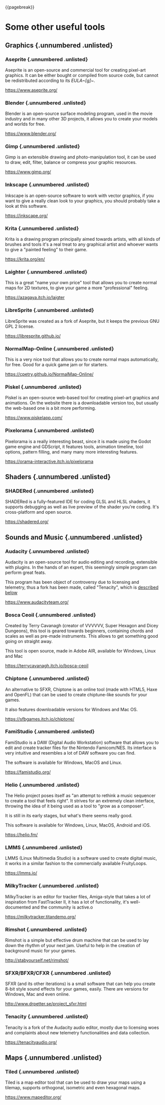 {{pagebreak}}

Some other useful tools
========================

Graphics {.unnumbered .unlisted}
------------

### Aseprite {.unnumbered .unlisted}

Aseprite is an open-source and commercial tool for creating pixel-art graphics. It can be either bought or compiled from source code, but cannot be redistributed according to its *EULA~[g]~*.

<https://www.aseprite.org/>

### Blender {.unnumbered .unlisted}

Blender is an open-source surface modeling program, used in the movie industry and in many other 3D projects, it allows you to create your models and worlds for free.

<https://www.blender.org/>

### Gimp {.unnumbered .unlisted}

Gimp is an extensible drawing and photo-manipulation tool, it can be used to draw, edit, filter, balance or compress your graphic resources.

<https://www.gimp.org/>

### Inkscape {.unnumbered .unlisted}

Inkscape is an open-source software to work with vector graphics, if you want to give a really clean look to your graphics, you should probably take a look at this software.

<https://inkscape.org/>

### Krita {.unnumbered .unlisted}

Krita is a drawing program principally aimed towards artists, with all kinds of brushes and tools it's a real treat to any graphical artist and whoever wants to give a "painted feeling" to their game.

<https://krita.org/en/>

### Laighter {.unnumbered .unlisted}

This is a great "name your own price" tool that allows you to create normal maps for 2D textures, to give your game a more "professional" feeling.

<https://azagaya.itch.io/laigter>

### LibreSprite {.unnumbered .unlisted}

LibreSprite was created as a fork of Aseprite, but it keeps the previous GNU GPL 2 license.

<https://libresprite.github.io/>

### NormalMap-Online {.unnumbered .unlisted}

This is a very nice tool that allows you to create normal maps automatically, for free. Good for a quick game jam or for starters.

<https://cpetry.github.io/NormalMap-Online/>

### Piskel {.unnumbered .unlisted}

Piskel is an open-source web-based tool for creating pixel-art graphics and animations. On the website there is a downloadable version too, but usually the web-based one is a bit more performing.

<https://www.piskelapp.com/>

### Pixelorama {.unnumbered .unlisted}

Pixelorama is a really interesting beast, since it is made using the Godot game engine and GDScript, it features tools, animation timeline, tool options, pattern filling, and many many more interesting features.

<https://orama-interactive.itch.io/pixelorama>

Shaders {.unnumbered .unlisted}
----------

### SHADERed {.unnumbered .unlisted}

SHADERed is a fully-featured IDE for coding GLSL and HLSL shaders, it supports debugging as well as live preview of the shader you're coding. It's cross-platform and open source.

<https://shadered.org/>

Sounds and Music {.unnumbered .unlisted}
---------------------

### Audacity {.unnumbered .unlisted}

Audacity is an open-source tool for audio editing and recording, extensible with plugins. In the hands of an expert, this seemingly simple program can perform great feats.

This program has been object of controversy due to licensing and telemetry, thus a fork has been made, called "Tenacity", which is [described below](#Tenacity)

<https://www.audacityteam.org/>

### Bosca Ceoil {.unnumbered .unlisted}

Created by Terry Cavanagh (creator of VVVVVV, Super Hexagon and Dicey Dungeons), this tool is geared towards beginners, containing chords and scales as well as pre-made instruments. This allows to get something good going on straight away.

This tool is open source, made in Adobe AIR, available for Windows, Linux and Mac

<https://terrycavanagh.itch.io/bosca-ceoil>

### Chiptone {.unnumbered .unlisted}

An alternative to SFXR, Chiptone is an online tool (made with HTML5, Haxe and OpenFL) that can be used to create chiptune-like sounds for your games.

It also features downloadable versions for Windows and Mac OS.

<https://sfbgames.itch.io/chiptone/>

### FamiStudio {.unnumbered .unlisted}

FamiStudio is a DAW (Digital Audio Workstation) software that allows you to edit and create tracker files for the Nintendo Famicom/NES. Its interface is very intuitive and resembles a lot of DAW software you can find.

The software is available for Windows, MacOS and Linux.

<https://famistudio.org/>

### Helio {.unnumbered .unlisted}

The Helio project poses itself as "an attempt to rethink a music sequencer to create a tool that feels right". It strives for an extremely clean interface, throwing the idea of it being used as a tool to "grow as a composer".

It is still in its early stages, but what's there seems really good.

This software is available for Windows, Linux, MacOS, Android and iOS.

<https://helio.fm/>

### LMMS {.unnumbered .unlisted}

LMMS (Linux Multimedia Studio) is a software used to create digital music, it works in a similar fashion to the commercially available FruityLoops.

<https://lmms.io/>

### MilkyTracker {.unnumbered .unlisted}

MilkyTracker is an editor for tracker files, Amiga-style that takes a lot of inspiration from FastTracker II, it has a lot of functionality, it's well-documented and the community is active.o

<https://milkytracker.titandemo.org/>

### Rimshot {.unnumbered .unlisted}

Rimshot is a simple but effective drum machine that can be used to lay down the rhythm of your next jam. Useful to help in the creation of background music for your games.

<http://stabyourself.net/rimshot/>

### SFXR/BFXR/CFXR {.unnumbered .unlisted}

SFXR (and its other iterations) is a small software that can help you create 8-bit style sound effects for your games, easily. There are versions for Windows, Mac and even online.

<http://www.drpetter.se/project_sfxr.html>

### Tenacity {.unnumbered .unlisted}

Tenacity is a fork of the Audacity audio editor, mostly due to licensing woes and complaints about new telemetry functionalities and data collection.

<https://tenacityaudio.org/>

Maps {.unnumbered .unlisted}
--------

### Tiled {.unnumbered .unlisted}

Tiled is a map editor tool that can be used to draw your maps using a tilemap, supports orthogonal, isometric and even hexagonal maps.

<https://www.mapeditor.org/>

